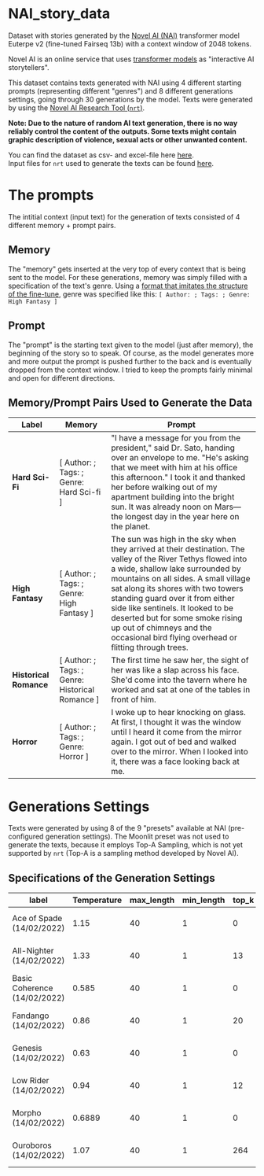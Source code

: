 # NAI_story_data
Dataset with stories generated by the [Novel AI (NAI)](https://novelai.net/#/) transformer model Euterpe v2 (fine-tuned Fairseq 13b) with a context window of 2048 tokens.

Novel AI is an online service that uses [transformer models](https://en.wikipedia.org/wiki/Transformer_(machine_learning_model)) as "interactive AI storytellers".

This dataset contains texts generated with NAI using 4 different starting prompts (representing different "genres") and 8 different generations settings, going through 30 generations by the model. Texts were generated by using the [Novel AI Research Tool (`nrt`)](https://github.com/wbrown/novelai-research-tool).

**Note: Due to the nature of random AI text generation, there is no way reliably control the content of the outputs. Some texts might contain graphic description of violence, sexual acts or other unwanted content.**

You can find the dataset as csv- and excel-file here [here](https://github.com/MWiechmann/NAI_story_data/tree/main/dataset).\
Input files for `nrt` used to generate the texts can be found [here](https://github.com/MWiechmann/NAI_story_data/tree/main/nrt_input_files).

# The prompts
The intitial context (input text) for the generation of texts consisted of 4 different memory + prompt pairs.

## Memory
The "memory" gets inserted at the very top of every context that is being sent to the model. For these generations, memory was simply filled with a specification of the text's genre. Using a [format that imitates the structure of the fine-tune](https://github.com/TravelingRobot/NAI_Community_Research/wiki/Author's-Notes-for-v3), genre was specified like this: `[ Author: ; Tags: ; Genre: High Fantasy ]`

## Prompt
The "prompt" is the starting text given to the model (just after memory), the beginning of the story so to speak. Of course, as the model generates more and more output the prompt is pushed further to the back and is eventually dropped from the context window. I tried to keep the prompts fairly minimal and open for different directions.

## Memory/Prompt Pairs Used to Generate the Data

| Label | Memory | Prompt |
|---|---|---|
| **Hard Sci-Fi** | \[ Author: ; Tags: ; Genre: Hard Sci-fi \] | "I have a message for you from the president,\" said Dr. Sato, handing over an envelope to me. "He's asking that we meet with him at his office this afternoon." I took it and thanked her before walking out of my apartment building into the bright sun. It was already noon on Mars—the longest day in the year here on the planet. |
| **High Fantasy** | \[ Author: ; Tags: ; Genre: High Fantasy \] | The sun was high in the sky when they arrived at their destination. The valley of the River Tethys flowed into a wide, shallow lake surrounded by mountains on all sides. A small village sat along its shores with two towers standing guard over it from either side like sentinels. It looked to be deserted but for some smoke rising up out of chimneys and the occasional bird flying overhead or flitting through trees. |
| **Historical Romance** | \[ Author: ; Tags: ; Genre: Historical Romance \] | The first time he saw her, the sight of her was like a slap across his face. She'd come into the tavern where he worked and sat at one of the tables in front of him. |
| **Horror** | \[ Author: ; Tags: ; Genre: Horror \] | I woke up to hear knocking on glass. At first, I thought it was the window until I heard it come from the mirror again. I got out of bed and walked over to the mirror. When I looked into it, there was a face looking back at me. |

# Generations Settings
Texts were generated by using 8 of the 9 "presets" available at NAI (pre-configured generation settings). The Moonlit preset was not used to generate the texts, because it employs Top-A Sampling, which is not yet supported by `nrt` (Top-A is a sampling method developed by Novel AI).

## Specifications of the Generation Settings
| label | Temperature | max_length | min_length | top_k | top_p | top_a | tail_free_sampling | repetition_penalty | repetition_penalty_range | repetition_penalty_slope | repetition_penalty_frequency | repetition_penalty_presence | order |
|---|---|---|---|---|---|---|---|---|---|---|---|---|---|
| Ace of Spade (14/02/2022) | 1.15 | 40 | 1 | 0 | 0.95 | 1 | 0.8 | 2.75 | 2048 | 7.02 | 0 | 0 | TFS, Top-p, Top-k, Temperature |
| All-Nighter (14/02/2022) | 1.33 | 40 | 1 | 13 | 1 | 1 | 0.836 | 2.366 | 400 | 0.33 | 0.01 | 0 | TFS, Top-p, Top-k, Temperature |
| Basic Coherence (14/02/2022) | 0.585 | 40 | 1 | 0 | 1 | 1 | 0.87 | 3.05 | 2048 | 0.33 | 0 | 0 | Temperature, Top-k, Top-p, TFS |
| Fandango (14/02/2022) | 0.86 | 40 | 1 | 20 | 0.95 | 1 | 1 | 2.25 | 2048 | 0.09 | 0 | 0 | Top-p, Top-k, TFS, Temperature |
| Genesis (14/02/2022) |  0.63 | 40 | 1 | 0 | 0.975 | 1 | 0.975 | 2.975 | 2048 | 0.09 | 0 | 0 | Top-p, Top-k, TFS, Temperature |
| Low Rider (14/02/2022) |  0.94 | 40 | 1 | 12 | 1 | 1 | 0.94 | 2.66 | 2048 | 0.18 | 0.013 | 0 | Top-p, Top-k, TFS, Temperature |
| Morpho (14/02/2022) | 0.6889 | 40 | 1 | 0 | 1 | 1 | 1 | 1 | 2048 | 0 | 0.1 | 0 | Temperature, Top-k, Top-p, TFS |
| Ouroboros (14/02/2022) | 1.07 | 40 | 1 | 264 | 1 | 1 | 0.925 | 2.165 | 404 | 0.84 | 0 | 0 | Top-k, Temperature, TFS, Top-p |
